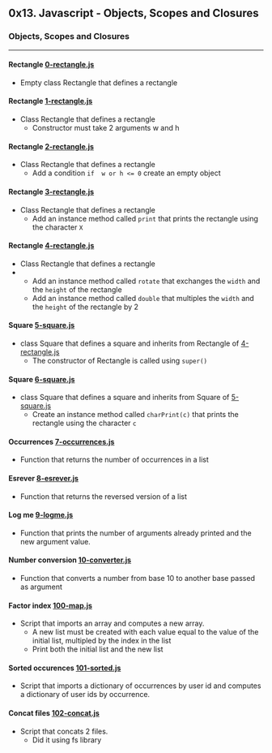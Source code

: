 ## 0x13. Javascript - Objects, Scopes and Closures
### Objects, Scopes and Closures

------------

#### Rectangle [0-rectangle.js](./0-rectangle.js)
- Empty class Rectangle that defines a rectangle

#### Rectangle [1-rectangle.js](./1-rectangle.js)
- Class Rectangle that defines a rectangle
	-  Constructor must take 2 arguments w and h

#### Rectangle [2-rectangle.js](./2-rectangle.js)
- Class Rectangle that defines a rectangle
	- Add a condition `if  w or h <= 0` create an empty object

#### Rectangle [3-rectangle.js](./3-rectangle.js)
- Class Rectangle that defines a rectangle
	- Add an instance method called `print` that prints the rectangle using the character `X`

#### Rectangle [4-rectangle.js](./4-rectangle.js)
- Class Rectangle that defines a rectangle
-	- Add an instance method called `rotate` that exchanges the `width` and the `height` of the rectangle
	- Add an instance method called `double` that multiples the `width` and the `height` of the rectangle by 2

#### Square [5-square.js](./5-square.js)
- class Square that defines a square and inherits from Rectangle of [4-rectangle.js](./4-rectangle.js)
	- The constructor of Rectangle is called using `super()`

#### Square [6-square.js](./6-square.js)
- class Square that defines a square and inherits from Square of [5-square.js](./5-square.js)
	- Create an instance method called `charPrint(c)` that prints the rectangle using the character `c`

#### Occurrences [7-occurrences.js](./7-occurrences.js)
- Function that returns the number of occurrences in a list

#### Esrever [8-esrever.js](./8-esrever.js)
- Function that returns the reversed version of a list

#### Log me [9-logme.js](./9-logme.js)
- Function that prints the number of arguments already printed and the new argument value.

#### Number conversion [10-converter.js](./10-converter.js)
- Function that converts a number from base 10 to another base passed as argument

#### Factor index [100-map.js](./100-map.js)
- Script that imports an array and computes a new array.
	- A new list must be created with each value equal to the value of the initial list, multipled by the index in the list
	- Print both the initial list and the new list

#### Sorted occurences [101-sorted.js](./101-sorted.js)
- Script that imports a dictionary of occurrences by user id and computes a dictionary of user ids by occurrence.

#### Concat files [102-concat.js](./102-concat.js)
- Script that concats 2 files.
	- Did it using fs library
